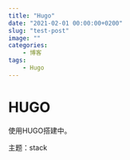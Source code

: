 ```yaml
---
title: "Hugo"
date: "2021-02-01 00:00:00+0200"
slug: "test-post"
image: ""
categories:
    - 博客
tags:
    - Hugo
---
```


# HUGO

使用HUGO搭建中。

主题：stack
